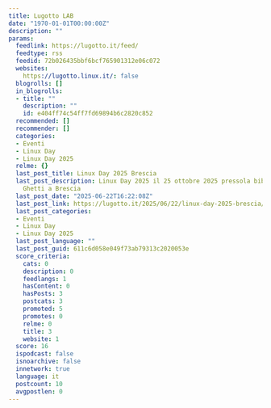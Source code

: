 ```yaml
---
title: Lugotto LAB
date: "1970-01-01T00:00:00Z"
description: ""
params:
  feedlink: https://lugotto.it/feed/
  feedtype: rss
  feedid: 72b026435bbf6bcf765901312e06c072
  websites:
    https://lugotto.linux.it/: false
  blogrolls: []
  in_blogrolls:
  - title: ""
    description: ""
    id: e404ff74c54ff7fd69894b6c2820c852
  recommended: []
  recommender: []
  categories:
  - Eventi
  - Linux Day
  - Linux Day 2025
  relme: {}
  last_post_title: Linux Day 2025 Brescia
  last_post_description: Linux Day 2025 il 25 ottobre 2025 pressola biblioteca Vladimiro
    Ghetti a Brescia
  last_post_date: "2025-06-22T16:22:08Z"
  last_post_link: https://lugotto.it/2025/06/22/linux-day-2025-brescia/
  last_post_categories:
  - Eventi
  - Linux Day
  - Linux Day 2025
  last_post_language: ""
  last_post_guid: 611c6d058e049f73ab79313c2020053e
  score_criteria:
    cats: 0
    description: 0
    feedlangs: 1
    hasContent: 0
    hasPosts: 3
    postcats: 3
    promoted: 5
    promotes: 0
    relme: 0
    title: 3
    website: 1
  score: 16
  ispodcast: false
  isnoarchive: false
  innetwork: true
  language: it
  postcount: 10
  avgpostlen: 0
---
```

